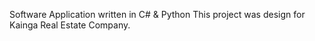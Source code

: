 Software Application written in C# & Python This project was design for Kainga Real Estate Company. 
